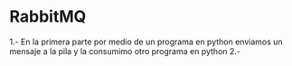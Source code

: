# RabbitMQ
1.- En la primera parte por medio de un programa en python enviamos un mensaje a la pila y la consumimo otro programa en python
2.- 
